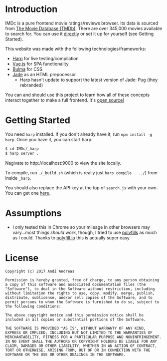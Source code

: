 # Introduction

IMDc is a pure frontend movie ratings/reviews browser. Its data is sourced from [The Movie Database (TMDb)](http://themoviedb.org). There are over 345,000 movies available to search for. You can use it [directly](http://duro.me/IMDc) or set it up for yourself (see Getting Started).

This website was made with the following technologies/frameworks:

* [Harp](http://harpjs.com/) for live testing/compilation
* [Vue.js](https://vuejs.org/) for SPA functionality
* [Bulma](https://bulma.io) for CSS
* [Jade](https://pugjs.org/api/getting-started.html) as an HTML prepocessor
    * Harp hasn't update to support the latest version of Jade: Pug (they rebranded)

You can and should use this project to learn how all of these concepts interact together to make a full frontend. It's [open source!](http://github.com/nexuist/IMDc)

# Getting Started

You need `harp` installed. If you don't already have it, run `npm install -g harp`. Once you have it, you can start harp:

```sh
$ cd IMDc/_harp
$ harp server .
```

Nagivate to http://localhost:9000 to view the site locally.

To compile, run `./_build.sh` (which is really just `harp compile . ../`) from inside `_harp`.

You should also replace the API key at the top of `search.js` with your own. You can get one [here](https://www.themoviedb.org/documentation/api).

# Assumptions
* I only tested this in Chrome so your mileage in other browsers may vary...most things _should_ work, though, I tried to use [polyfills](https://en.wikipedia.org/wiki/Polyfill) as much as I could. Thanks to [polyfill.io](https://polyfill.io/v2/docs/) this is actually super easy.

# License
```
Copyright (c) 2017 Andi Andreas

Permission is hereby granted, free of charge, to any person obtaining a copy of this software and associated documentation files (the "Software"), to deal in the Software without restriction, including without limitation the rights to use, copy, modify, merge, publish, distribute, sublicense, and/or sell copies of the Software, and to permit persons to whom the Software is furnished to do so, subject to the following conditions:

The above copyright notice and this permission notice shall be included in all copies or substantial portions of the Software.

THE SOFTWARE IS PROVIDED "AS IS", WITHOUT WARRANTY OF ANY KIND, EXPRESS OR IMPLIED, INCLUDING BUT NOT LIMITED TO THE WARRANTIES OF MERCHANTABILITY, FITNESS FOR A PARTICULAR PURPOSE AND NONINFRINGEMENT. IN NO EVENT SHALL THE AUTHORS OR COPYRIGHT HOLDERS BE LIABLE FOR ANY CLAIM, DAMAGES OR OTHER LIABILITY, WHETHER IN AN ACTION OF CONTRACT, TORT OR OTHERWISE, ARISING FROM, OUT OF OR IN CONNECTION WITH THE SOFTWARE OR THE USE OR OTHER DEALINGS IN THE SOFTWARE.
```